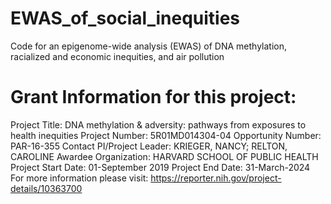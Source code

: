 # EWAS_of_social_inequities
Code for an epigenome-wide analysis (EWAS) of DNA methylation, racialized and economic inequities, and air pollution


# Grant Information for this project:
Project Title: DNA methylation & adversity: pathways from exposures to health inequities
Project Number: 5R01MD014304-04
Opportunity Number: PAR-16-355
Contact PI/Project Leader: KRIEGER, NANCY; RELTON, CAROLINE
Awardee Organization: HARVARD SCHOOL OF PUBLIC HEALTH
Project Start Date: 01-September 2019
Project End Date: 31-March-2024
For more information please visit: https://reporter.nih.gov/project-details/10363700
